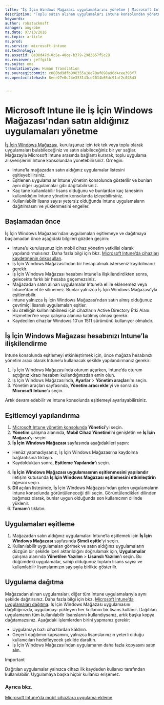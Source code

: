 ```yaml
---
title: "İş İçin Windows Mağazası uygulamalarını yönetme | Microsoft Intune"
description: "Toplu satın alınan uygulamaları Intune konsolundan yönetmek ve dağıtmak istiyorsanız, Microsoft Intune’u İş İçin Windows Mağazası’na bağlayın."
keywords: 
author: robstackmsft
manager: angrobe
ms.date: 07/13/2016
ms.topic: article
ms.prod: 
ms.service: microsoft-intune
ms.technology: 
ms.assetid: 8e38d47d-0c5e-40ce-b379-29d3657f5c28
ms.reviewer: jeffgilb
ms.suite: ems
translationtype: Human Translation
ms.sourcegitcommit: c880bd9dfb998355a18e78af898a96d4cee393f7
ms.openlocfilehash: 8eee27e0c24e353143ce2014b65dc91af2c04843


---
```


# Microsoft Intune ile İş İçin Windows Mağazası'ndan satın aldığınız uygulamaları yönetme
[İş İçin Windows Mağazası](https://www.microsoft.com/business-store), kuruluşunuz için tek tek veya toplu olarak uygulamaları bulabileceğiniz ve satın alabileceğiniz bir yer sağlar. Mağazayla Microsoft Intune arasında bağlantı kurarak, toplu uygulama alışverişlerini Intune konsolundan yönetebilirsiniz. Örneğin:
* Intune’la mağazadan satın aldığınız uygulamalar listesini eşitleyebilirsiniz.
* Eşitlenen uygulamalar Intune yönetim konsolunda gösterilir ve bunları aynı diğer uygulamalar gibi dağıtabilirsiniz.
* Kaç tane kullanılabilir lisans olduğunu ve bunlardan kaç tanesinin kullanıldığını Intune yönetim konsolunda izleyebilirsiniz.
* Kullanılabilir lisans sayısı yetersiz olduğunda Intune uygulamaların dağıtılmasını ve yüklenmesini engeller.

## Başlamadan önce
İş İçin Windows Mağazası’ndan uygulamaları eşitlemeye ve dağıtmaya başlamadan önce aşağıdaki bilgileri gözden geçirin:
* Intune’u kuruluşunuz için mobil cihaz yönetim yetkilisi olarak yapılandırmalısınız. Daha fazla bilgi için bkz. [Microsoft Intune’da cihazları kaydetmenin önkoşulları](prerequisites-for-enrollment.md).
* İş İçin Windows Mağazası’ndan bir hesap almak isterseniz kaydolmanız gerekir.
* İş İçin Windows Mağazası hesabını Intune’la ilişkilendirdikten sonra, gelecekte farklı bir hesaba geçemezsiniz.
* Mağazadan satın alınan uygulamalar Intune’a el ile eklenemez veya Intune’dan el ile silinemez. Bunlar yalnızca İş İçin Windows Mağazası’yla eşitlenebilir.
* Intune yalnızca İş İçin Windows Mağazası’ndan satın almış olduğunuz çevrimiçi lisanslı uygulamaları eşitler.
* Bu özelliğin kullanılabilmesi için cihazların Active Directory Etki Alanı Hizmetleri’ne veya çalışma alanına katılmış olması gerekir.
* Kaydedilen cihazlar Windows 10’un 1511 sürümünü kullanıyor olmalıdır.

## İş İçin Windows Mağazası hesabınızı Intune’la ilişkilendirme
Intune konsolunda eşitlemeyi etkinleştirmek için, önce mağaza hesabınızı yönetim aracı olarak Intune’u kullanacak şekilde yapılandırmanız gerekir:
1. İş İçin Windows Mağazası’nda oturum açarken, Intune’da oturum açtığınız kiracı hesabını kullandığınızdan emin olun.
2. İş İçin Windows Mağazası’nda, **Ayarlar** > **Yönetim araçları**’nı seçin.
3. Yönetim araçları sayfasında, **Yönetim aracı ekle**’yi ve sonra da **Microsoft Intune**’u seçin.

Artık devam edebilir ve Intune konsolunda eşitlemeyi ayarlayabilirsiniz.

## Eşitlemeyi yapılandırma

1. [Microsoft Intune yönetim konsolunda](https://manage.microsoft.com) **Yönetici**’yi seçin.
2. **Yönetim** çalışma alanında, **Mobil Cihaz Yönetimi**’ni genişletin ve **İş İçin Mağaza**’yı seçin.
3. **İş İçin Windows Mağazası** sayfasında aşağıdakileri yapın:
 * Henüz yapmadıysanız, İş İçin Windows Mağazası’na kaydolma bağlantısına tıklayın.
 * Kaydolduktan sonra, **Eşitleme Yapılandır**’ı seçin.
4. **İş İçin Windows Mağazası uygulamasının eşitlenmesini yapılandır** iletişim kutusunda **İş İçin Windows Mağazası eşitlemesini etkinleştirin** öğesini seçin.
5. **Dil** açılan listesinde, İş İçin Windows Mağazası’ndan gelen uygulamaların Intune konsolunda görüntüleneceği dili seçin. Görüntülendikleri dilinden bağımsız olarak, bunlar uygun olduğunda son kullanıcının dilinde yüklenir.
6. **Tamam**'ı tıklatın.

## Uygulamaları eşitleme

1. Mağazadan satın aldığınız uygulamaları Intune’la eşitlemek için **İş İçin Windows Mağazası** sayfasında **Şimdi eşitle**’yi seçin.
2. Kullanılabilir uygulamaları görmek ve satın aldığınız uygulamaların düzgün bir şekilde içeri aktarıldığını doğrulamak için, **Uygulamalar** çalışma alanında **Yönetilen Yazılım** > **Lisanslı Yazılım**’ı seçin. Bu düğümdeki uygulamalar, sahip olduğunuz toplam lisans sayısı ve kullanılabilir lisanslarınızın sayısıyla birlikte gösterilir.

## Uygulama dağıtma

Mağazadan alınan uygulamaları, diğer tüm Intune uygulamalarıyla aynı şekilde dağıtırsınız. Daha fazla bilgi için bkz. [Microsoft Intune’da uygulamaları dağıtma](deploy-apps-in-microsoft-intune.md).
İş İçin Windows Mağazası uygulamasını dağıttığınızda, uygulamayı yükleyen her kullanıcı bir lisans kullanır. Dağıtılan uygulamanın tüm kullanılabilir lisanslarını kullandıysanız, artık başka kopya dağıtamazsınız. Aşağıdaki işlemlerden birini yapmanız gerekir:
* Uygulamayı bazı cihazlardan kaldırın.
* Geçerli dağıtımın kapsamını, yalnızca lisanslarınızın yeterli olduğu kullanıcıları hedefleyecek şekilde daraltın.
* İş İçin Windows Mağazası’ndan uygulamanın daha fazla kopyasını satın alın.

> [!Important]
> Dağıtılan uygulamalar yalnızca cihazı ilk kaydeden kullanıcı tarafından kullanılabilir. Uygulamaya başka hiçbir kullanıcı erişemez.


### Ayrıca bkz.
[Microsoft Intune'da mobil cihazlara uygulama ekleme](add-apps-for-mobile-devices-in-microsoft-intune.md)



<!--HONumber=Sep16_HO4-->


